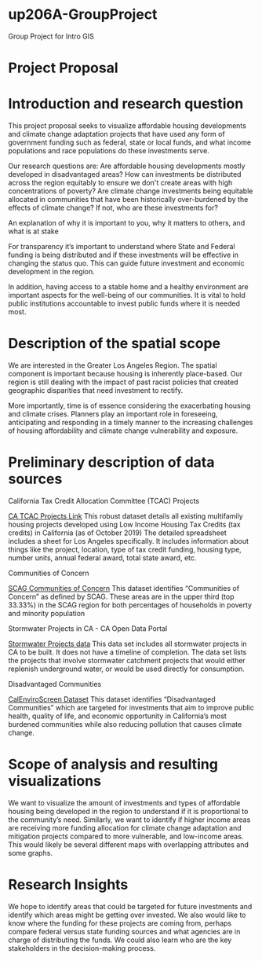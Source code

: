 # up206A-GroupProject
Group Project for Intro GIS

# Project Proposal

# Introduction and research question
This project proposal seeks to visualize affordable housing developments and climate change adaptation projects that have used any form of government funding such as federal, state or local funds, and what income populations and race populations do these investments serve. 

Our research questions are: Are affordable housing developments mostly developed in disadvantaged areas? How can investments be distributed across the region equitably to ensure we don't create areas with high concentrations of poverty? Are climate change investments being equitable allocated in communities that have been historically  over-burdened by the effects of climate change? If not, who are these investments for?

An explanation of why it is important to you, why it matters to others, and what is at stake

For transparency it’s important to understand where State and Federal funding is being distributed and if these investments will be effective in changing the status quo. This can guide future investment and economic development in the region.

In addition, having access to a stable home and a healthy environment are important aspects for the well-being of our communities. It is vital to hold public institutions accountable to invest public funds where it is needed most. 

# Description of the spatial scope 
We are interested in the Greater Los Angeles Region. The spatial component is important because housing is inherently place-based. Our region is still dealing with the impact of past racist policies that created geographic disparities that need investment to rectify. 

More importantly, time is of essence considering the exacerbating housing and climate crises.  Planners play an important role in foreseeing, anticipating and responding in a timely manner to the increasing challenges of housing affordability and climate change vulnerability and exposure. 

# Preliminary description of data sources

California Tax Credit Allocation Committee (TCAC) Projects 

[CA TCAC Projects Link](https://www.treasurer.ca.gov/ctcac/projects.asp)
This robust dataset details all existing multifamily housing projects developed using Low Income Housing Tax Credits (tax credits) in California (as of October 2019) The detailed spreadsheet includes a sheet for Los Angeles specifically. It includes information about things like the project, location, type of tax credit funding, housing type, number units, annual federal award, total state award, etc. 

Communities of Concern

[SCAG Communities of Concern](https://gisdata-scag.opendata.arcgis.com/datasets/communities-of-concern?geometry=-119.486%2C33.775%2C-116.870%2C34.174&selectedAttribute=ComConcern) 
This dataset identifies “Communities of Concern” as defined by SCAG. These areas are in the upper third (top 33.33%) in the SCAG region for both percentages of households in poverty and minority population

Stormwater Projects in CA - CA Open Data Portal 

[Stormwater Projects data](https://data.ca.gov/dataset/stormwater-projects/resource/9a480064-d136-4c21-bdef-f0488d7ca919)
This data set includes all stormwater projects in CA to be built. It does not have a timeline of completion. The data set lists the projects that involve stormwater catchment projects that would either replenish underground water, or would be used directly for consumption. 

Disadvantaged Communities

[CalEnviroScreen Dataset](https://oehha.ca.gov/calenviroscreen/sb535)
This dataset identifies “Disadvantaged Communities” which are targeted for investments that aim to improve public health, quality of life, and economic opportunity in California’s most burdened communities while also reducing pollution that causes climate change.

# Scope of analysis and resulting visualizations

We want to visualize the amount of investments and types of affordable housing being developed in the region to understand if it is proportional to the community’s need. Similarly, we want to identify if higher income areas are receiving more funding allocation for climate change adaptation and mitigation projects compared to more vulnerable, and low-income areas. This would likely be several different maps with overlapping attributes and some graphs.

# Research Insights

We hope to identify areas that could be targeted for future investments and identify which areas might be getting over invested. We also would like to know where the funding for these projects are coming from, perhaps compare federal versus state funding sources and what agencies are in charge of distributing the funds. We could also learn who are the key stakeholders in the decision-making process. 
